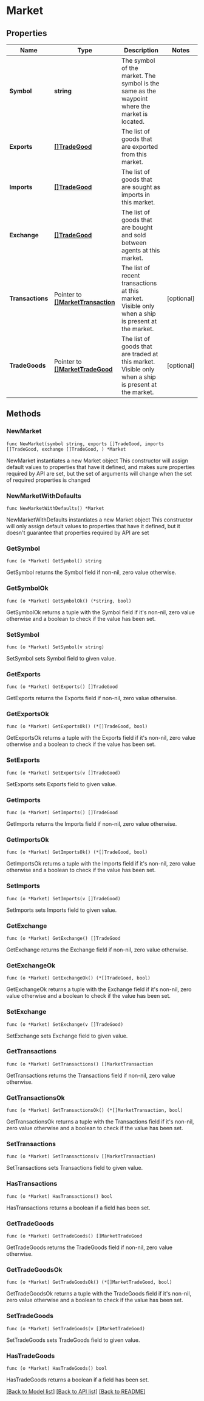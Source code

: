# Market

## Properties

Name | Type | Description | Notes
------------ | ------------- | ------------- | -------------
**Symbol** | **string** | The symbol of the market. The symbol is the same as the waypoint where the market is located. | 
**Exports** | [**[]TradeGood**](TradeGood.md) | The list of goods that are exported from this market. | 
**Imports** | [**[]TradeGood**](TradeGood.md) | The list of goods that are sought as imports in this market. | 
**Exchange** | [**[]TradeGood**](TradeGood.md) | The list of goods that are bought and sold between agents at this market. | 
**Transactions** | Pointer to [**[]MarketTransaction**](MarketTransaction.md) | The list of recent transactions at this market. Visible only when a ship is present at the market. | [optional] 
**TradeGoods** | Pointer to [**[]MarketTradeGood**](MarketTradeGood.md) | The list of goods that are traded at this market. Visible only when a ship is present at the market. | [optional] 

## Methods

### NewMarket

`func NewMarket(symbol string, exports []TradeGood, imports []TradeGood, exchange []TradeGood, ) *Market`

NewMarket instantiates a new Market object
This constructor will assign default values to properties that have it defined,
and makes sure properties required by API are set, but the set of arguments
will change when the set of required properties is changed

### NewMarketWithDefaults

`func NewMarketWithDefaults() *Market`

NewMarketWithDefaults instantiates a new Market object
This constructor will only assign default values to properties that have it defined,
but it doesn't guarantee that properties required by API are set

### GetSymbol

`func (o *Market) GetSymbol() string`

GetSymbol returns the Symbol field if non-nil, zero value otherwise.

### GetSymbolOk

`func (o *Market) GetSymbolOk() (*string, bool)`

GetSymbolOk returns a tuple with the Symbol field if it's non-nil, zero value otherwise
and a boolean to check if the value has been set.

### SetSymbol

`func (o *Market) SetSymbol(v string)`

SetSymbol sets Symbol field to given value.


### GetExports

`func (o *Market) GetExports() []TradeGood`

GetExports returns the Exports field if non-nil, zero value otherwise.

### GetExportsOk

`func (o *Market) GetExportsOk() (*[]TradeGood, bool)`

GetExportsOk returns a tuple with the Exports field if it's non-nil, zero value otherwise
and a boolean to check if the value has been set.

### SetExports

`func (o *Market) SetExports(v []TradeGood)`

SetExports sets Exports field to given value.


### GetImports

`func (o *Market) GetImports() []TradeGood`

GetImports returns the Imports field if non-nil, zero value otherwise.

### GetImportsOk

`func (o *Market) GetImportsOk() (*[]TradeGood, bool)`

GetImportsOk returns a tuple with the Imports field if it's non-nil, zero value otherwise
and a boolean to check if the value has been set.

### SetImports

`func (o *Market) SetImports(v []TradeGood)`

SetImports sets Imports field to given value.


### GetExchange

`func (o *Market) GetExchange() []TradeGood`

GetExchange returns the Exchange field if non-nil, zero value otherwise.

### GetExchangeOk

`func (o *Market) GetExchangeOk() (*[]TradeGood, bool)`

GetExchangeOk returns a tuple with the Exchange field if it's non-nil, zero value otherwise
and a boolean to check if the value has been set.

### SetExchange

`func (o *Market) SetExchange(v []TradeGood)`

SetExchange sets Exchange field to given value.


### GetTransactions

`func (o *Market) GetTransactions() []MarketTransaction`

GetTransactions returns the Transactions field if non-nil, zero value otherwise.

### GetTransactionsOk

`func (o *Market) GetTransactionsOk() (*[]MarketTransaction, bool)`

GetTransactionsOk returns a tuple with the Transactions field if it's non-nil, zero value otherwise
and a boolean to check if the value has been set.

### SetTransactions

`func (o *Market) SetTransactions(v []MarketTransaction)`

SetTransactions sets Transactions field to given value.

### HasTransactions

`func (o *Market) HasTransactions() bool`

HasTransactions returns a boolean if a field has been set.

### GetTradeGoods

`func (o *Market) GetTradeGoods() []MarketTradeGood`

GetTradeGoods returns the TradeGoods field if non-nil, zero value otherwise.

### GetTradeGoodsOk

`func (o *Market) GetTradeGoodsOk() (*[]MarketTradeGood, bool)`

GetTradeGoodsOk returns a tuple with the TradeGoods field if it's non-nil, zero value otherwise
and a boolean to check if the value has been set.

### SetTradeGoods

`func (o *Market) SetTradeGoods(v []MarketTradeGood)`

SetTradeGoods sets TradeGoods field to given value.

### HasTradeGoods

`func (o *Market) HasTradeGoods() bool`

HasTradeGoods returns a boolean if a field has been set.


[[Back to Model list]](../README.md#documentation-for-models) [[Back to API list]](../README.md#documentation-for-api-endpoints) [[Back to README]](../README.md)


